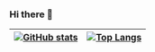 ### Hi there 👋

| [![GitHub stats](https://github-readme-stats.vercel.app/api?username=LoremLipsum&show_icons=true&hide_border=true)](https://github.com/anuraghazra/github-readme-stats) | [![Top Langs](https://github-readme-stats.vercel.app/api/top-langs/?username=LoremLipsum&layout=compact&show_icons=true&hide_border=true)](https://github.com/anuraghazra/github-readme-stats) |
| ------------- | ------------- |
